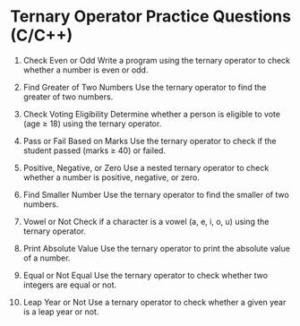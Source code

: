 # Ternary Operator Practice Questions (C/C++)
1. Check Even or Odd
Write a program using the ternary operator to check whether a number is even or odd.

2. Find Greater of Two Numbers
Use the ternary operator to find the greater of two numbers.

3. Check Voting Eligibility
Determine whether a person is eligible to vote (age ≥ 18) using the ternary operator.

4. Pass or Fail Based on Marks
Use the ternary operator to check if the student passed (marks ≥ 40) or failed.

5. Positive, Negative, or Zero
Use a nested ternary operator to check whether a number is positive, negative, or zero.

6. Find Smaller Number
Use the ternary operator to find the smaller of two numbers.

7. Vowel or Not
Check if a character is a vowel (a, e, i, o, u) using the ternary operator.

8. Print Absolute Value
Use the ternary operator to print the absolute value of a number.

9. Equal or Not Equal
Use the ternary operator to check whether two integers are equal or not.

10. Leap Year or Not
Use a ternary operator to check whether a given year is a leap year or not.